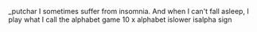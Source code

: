 _putchar
I sometimes suffer from insomnia. And when I can't fall asleep, I play what I call the alphabet game
10 x alphabet
islower
isalpha
sign
